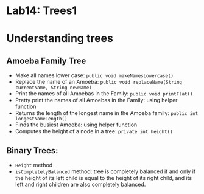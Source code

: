 Lab14: Trees1
===

# Understanding trees
## Amoeba Family Tree
* Make all names lower case: ```public void makeNamesLowercase()```
* Replace the name of an Amoeba: ```public void replaceName(String currentName, String newName)```
* Print the names of all Amoebas in the Family: ```public void printFlat()```
* Pretty print the names of all Amoebas in the Family: using helper function
* Returns the length of the longest name in the Amoeba family: ```public int longestNameLength()```
* Finds the busiest Amoeba: using helper function
* Computes the height of a node in a tree: ```private int height()```


## Binary Trees:
* ```Height``` method
* ```isCompletelyBalanced``` method: tree is completely balanced if and only if the height of its left child is equal to the height of its right child, and its left and right children are also completely balanced.